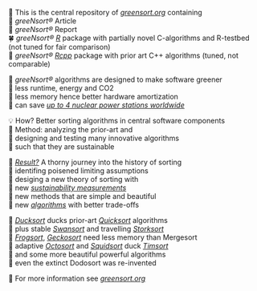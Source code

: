 🏡 This is the central repository of <i><a href="https://greensort.org/index.html">greensort.org</a></i> containing  
📰 <i>greeNsort®</i> Article  
📖 <i>greeNsort®</i> Report  
🍀 <i>greeNsort®</i> <i><a href="https://www.r-project.org">R</a></i> package with partially novel C-algorithms and R-testbed (not tuned for fair comparison)  
🍁 <i>greeNsort®</i> <i><a href="https://cran.r-project.org/package=Rcpp">Rcpp</a></i> package with prior art C++ algorithms (tuned, not comparable)  

🌱 <i>greeNsort®</i> algorithms are designed to make software greener  
🌿 less runtime, energy and CO2  
🌳 less memory hence better hardware amortization  
🔋 can save <i><a href="https://greensort.org/WhyWhatHowmuch.html">up to 4 nuclear power stations worldwide</a></i>  

💡 How? Better sorting algorithms in central software components  
🚂 Method: analyzing the prior-art and  
🚀 designing and testing many innovative algorithms  
🚴 such that they are sustainable  

🌵 <i><a href="https://greensort.org/results.html">Result?</a></i> A thorny journey into the history of sorting  
🍄 identifing poisened limiting assumptions  
🌻 desiging a new theory of sorting with  
📐 new <i><a href="https://greensort.org/GSF_SCI.html">sustainability measurements</a></i>  
🎨 new methods that are simple and beautiful  
🔧 new <i><a href="https://greensort.org/portfolio.html">algorithms</a></i> with better trade-offs  

🦆 <i><a href="https://greensort.org/glossary.html#ducksort">Ducksort</a></i> ducks prior-art <i><a href="https://greensort.org/glossary.html#quicksort">Quicksort</a></i> algorithms  
🦢 plus stable <i><a href="https://greensort.org/glossary.html#swansort">Swansort</a></i> and travelling <i><a href="https://greensort.org/glossary.html#storksort">Storksort</a></i>  
🦎 <i><a href="https://greensort.org/glossary.html#frogsort">Frogsort</a></i>, <i><a href="https://greensort.org/glossary.html#geckosort">Geckosort</a></i> need less memory than Mergesort  
🦑 adaptive <i><a href="https://greensort.org/glossary.html#octosort">Octosort</a></i> and <i><a href="https://greensort.org/glossary.html#squidsort">Squidsort</a></i> duck <i><a href="https://greensort.org/glossary.html#timsort">Timsort</a></i>  
🦚 and some more beautiful powerful algorithms  
🦤 even the extinct Dodosort was re-invented  

🔭 For more information see <i><a href="www.greensort.org">greensort.org</a></i>  
